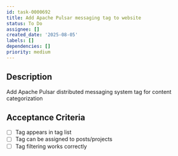 ```yaml
---
id: task-0000692
title: Add Apache Pulsar messaging tag to website
status: To Do
assignee: []
created_date: '2025-08-05'
labels: []
dependencies: []
priority: medium
---
```


## Description

Add Apache Pulsar distributed messaging system tag for content categorization

## Acceptance Criteria

- [ ] Tag appears in tag list
- [ ] Tag can be assigned to posts/projects
- [ ] Tag filtering works correctly

